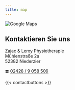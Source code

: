 ```yaml
---
title: map
---
```

![Google Maps](/uploads/map.png)

[](https://www.google.com/maps/dir//M%C3%BChlenstra%C3%9Fe+2a,+52382+Niederzier/@50.8760116,6.3883945,12z/data=!4m8!4m7!1m0!1m5!1m1!1s0x47bf4327e6dbb3cd:0xef176e0d52931e74!2m2!1d6.4709663!2d50.8760407?entry=ttu&g_ep=EgoyMDI0MTIxMS4wIKXMDSoASAFQAw%3D%3D)

## Kontaktieren Sie uns

Zajac & Leroy Physiotherapie\
Mühlenstraße 2a\
52382 Niederzier

☎️  [02428 / 9 058 509](tel:+4924289058509)

{{< contactbuttons >}}
